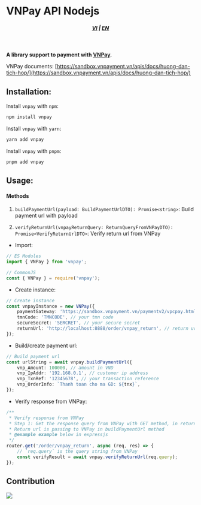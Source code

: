 # VNPay API Nodejs

<div style="text-align: center;">
    <h5>
        <a href="./README.vi_vn.md">VI</a>
        |
        <a href="./README.md">EN</a>
    </h5>
</div>
<br/>

<strong>A library support to payment with [VNPay](https://vnpay.vn).</strong>

VNPay documents: [https://sandbox.vnpayment.vn/apis/docs/huong-dan-tich-hop/](https://sandbox.vnpayment.vn/apis/docs/huong-dan-tich-hop/)

## Installation:

Install `vnpay` with `npm`:

```bash
npm install vnpay
```

Install `vnpay` with `yarn`:

```bash
yarn add vnpay
```

Install `vnpay` with `pnpm`:

```bash
pnpm add vnpay
```

## Usage:

#### Methods

1. `buildPaymentUrl(payload: BuildPaymentUrlDTO): Promise<string>`: Build payment url with payload

2. `verifyReturnUrl(vnpayReturnQuery: ReturnQueryFromVNPayDTO): Promise<VerifyReturnUrlDTO>`: Verify return url from VNPay

-   Import:

```typescript
// ES Modules
import { VNPay } from 'vnpay';

// CommonJS
const { VNPay } = require('vnpay');
```

-   Create instance:

```typescript
// Create instance
const vnpayInstance = new VNPay({
    paymentGateway: 'https://sandbox.vnpayment.vn/paymentv2/vpcpay.html', //your payment gateway, default is sandbox
    tmnCode: 'TMNCODE', // your tmn code
    secureSecret: 'SERCRET', // your secure secret
    returnUrl: 'http://localhost:8888/order/vnpay_return', // return url
});
```

-   Build/create payment url:

```typescript
// Build payment url
const urlString = await vnpay.buildPaymentUrl({
    vnp_Amount: 100000, // amount in VND
    vnp_IpAddr: '192.168.0.1', // customer ip address
    vnp_TxnRef: '12345678', // your transaction reference
    vnp_OrderInfo: `Thanh toan cho ma GD: ${tnx}`,
});
```

-   Verify response from VNPay:

```typescript
/**
 * Verify response from VNPay
 * Step 1: Get the response query from VNPay with GET method, in return url
 * Return url is passing to VNPay in buildPaymentUrl method
 * @example example below in expressjs
 */
router.get('/order/vnpay_return', async (req, res) => {
    // `req.query` is the query string from VNPay
    const verifyResult = await vnpay.verifyReturnUrl(req.query);
});
```

## Contribution

<a href="https://github.com/lehuygiang28/regex-vietnamese/graphs/contributors">
  <img src="https://contrib.rocks/image?repo=lehuygiang28/regex-vietnamese" />
</a>

